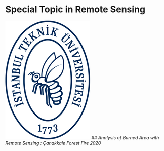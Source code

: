 
# Special Topic in Remote Sensing
![itu logo](itulogo.png)
*## Analysis of Burned Area with Remote Sensing : Çanakkale Forest Fire 2020*
